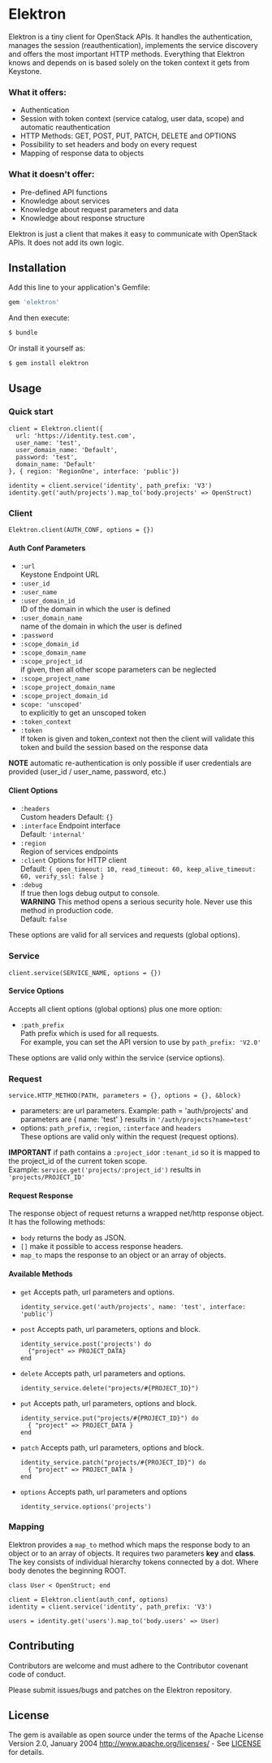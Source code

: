 # Elektron
Elektron is a tiny client for OpenStack APIs. It handles the authentication, manages the session (reauthentication), implements the service discovery and offers the most important HTTP methods. Everything that Elektron knows and depends on is based solely on the token context it gets from Keystone.

### What it offers:
  * Authentication
  * Session with token context (service catalog, user data, scope) and automatic reauthentication
  * HTTP Methods: GET, POST, PUT, PATCH, DELETE and OPTIONS
  * Possibility to set headers and body on every request
  * Mapping of response data to objects

### What it doesn't offer:
  * Pre-defined API functions
  * Knowledge about services
  * Knowledge about request parameters and data
  * Knowledge about response structure

Elektron is just a client that makes it easy to communicate with OpenStack APIs. It does not add its own logic.

## Installation
Add this line to your application's Gemfile:

```ruby
gem 'elektron'
```

And then execute:
```bash
$ bundle
```

Or install it yourself as:
```bash
$ gem install elektron
```

## Usage

### Quick start
```
client = Elektron.client({
  url: 'https://identity.test.com',
  user_name: 'test',
  user_domain_name: 'Default',
  password: 'test',
  domain_name: 'Default'
}, { region: 'RegionOne', interface: 'public'})

identity = client.service('identity', path_prefix: 'V3')
identity.get('auth/projects').map_to('body.projects' => OpenStruct)
```

### Client
` Elektron.client(AUTH_CONF, options = {}) `

#### Auth Conf Parameters
* `:url`  
  Keystone Endpoint URL
* `:user_id`
* `:user_name`
* `:user_domain_id`  
  ID of the domain in which the user is defined
* `:user_domain_name`  
  name of the domain in which the user is defined
* `:password`
* `:scope_domain_id`
* `:scope_domain_name`
* `:scope_project_id`  
  if given, then all other scope parameters can be neglected
* `:scope_project_name`
* `:scope_project_domain_name`
* `:scope_project_domain_id`
* `scope: 'unscoped'`  
  to explicitly to get an unscoped token
* `:token_context`
* `:token`  
  If token is given and token_context not then the client will validate this token and build the session based on the response data

**NOTE** automatic re-authentication is only possible if user credentials are provided (user_id / user_name, password, etc.)

#### Client Options

* `:headers`  
  Custom headers
  Default: `{}`
* `:interface`
  Endpoint interface  
  Default: `'internal'`
* `:region`  
  Region of services endpoints
* `:client`
  Options for HTTP client  
  Default: `{
    open_timeout: 10,
    read_timeout: 60,
    keep_alive_timeout: 60,
    verify_ssl: false
  }`
* `:debug`  
  If true then logs debug output to console.  
  **WARNING** This method opens a serious security hole. Never use this method in production code.  
  Default: `false`

These options are valid for all services and requests (global options).

### Service

`client.service(SERVICE_NAME, options = {})`

#### Service Options

Accepts all client options (global options) plus one more option:
* `:path_prefix`  
  Path prefix which is used for all requests.  
  For example, you can set the API version to use by `path_prefix: 'V2.0'`

These options are valid only within the service (service options).

### Request

`service.HTTP_METHOD(PATH, parameters = {}, options = {}, &block)`
* parameters: are url parameters. Example: path = 'auth/projects' and parameters are { name: 'test' } results in `'/auth/projects?name=test'`
* options: `path_prefix`, `:region`, `:interface` and `headers`  
  These options are valid only within the request (request options).

**IMPORTANT** if path contains a `:project_id`or `:tenant_id` so it is mapped
to the project_id of the current token scope.  
Example: `service.get('projects/:project_id')` results in `'projects/PROJECT_ID'`

#### Request Response

The response object of request returns a wrapped net/http response object. It has the following methods:

* `body` returns the body as JSON.
* `[]` make it possible to access response headers.   
* `map_to` maps the response to an object or an array of objects.


#### Available Methods
* `get` Accepts path, url parameters and options.  
  ```
  identity_service.get('auth/projects', name: 'test', interface: 'public')
  ```
* `post` Accepts path, url parameters, options and block.
  ```
  identity_service.post('projects') do  
    {"project" => PROJECT_DATA}
  end
  ```

* `delete` Accepts path, url parameters and options.
  ```
  identity_service.delete("projects/#{PROJECT_ID}")
  ```
* `put` Accepts path, url parameters, options and block.
  ```
  identity_service.put("projects/#{PROJECT_ID}") do
    { "project" => PROJECT_DATA }
  end
  ```
* `patch` Accepts path, url parameters, options and block.
  ```
  identity_service.patch("projects/#{PROJECT_ID}") do
    { "project" => PROJECT_DATA }
  end
  ```
* `options` Accepts path, url parameters and options
  ```
  identity_service.options('projects')
  ```


### Mapping

Elektron provides a `map_to` method which maps the response body to an object or to an array of objects. It requires two parameters **key** and **class**. The key consists of individual hierarchy tokens connected by a dot. Where body denotes the beginning ROOT.  

```
class User < OpenStruct; end

client = Elektron.client(auth_conf, options)
identity = client.service('identity', path_prefix: 'V3')

users = identity.get('users').map_to('body.users' => User)
```

## Contributing
Contributors are welcome and must adhere to the Contributor covenant code of conduct.

Please submit issues/bugs and patches on the Elektron repository.

## License
The gem is available as open source under the terms of the
Apache License Version 2.0, January 2004 http://www.apache.org/licenses/ - See [LICENSE](APACHE-LICENSE) for details.
